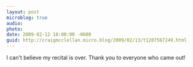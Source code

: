 ```yaml
---
layout: post
microblog: true
audio: 
photo: 
date: 2009-02-12 18:00:00 -0600
guid: http://craigmcclellan.micro.blog/2009/02/13/t1207567249.html
---
```

I can't believe my recital is over. Thank you to everyone who came out!
